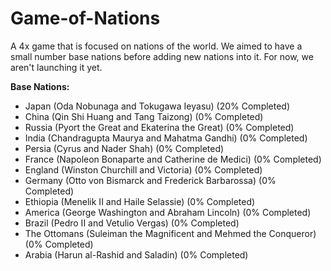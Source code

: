 # Game-of-Nations

A 4x game that is focused on nations of the world. We aimed to have a small number base nations before adding new nations into it. For now, we aren't launching it yet.

**Base Nations:**
   - Japan (Oda Nobunaga and Tokugawa Ieyasu) (20% Completed)
   - China (Qin Shi Huang and Tang Taizong) (0% Completed)
   - Russia (Pyort the Great and Ekaterina the Great) (0% Completed)
   - India (Chandragupta Maurya and Mahatma Gandhi) (0% Completed)
   - Persia (Cyrus and Nader Shah) (0% Completed)
   - France (Napoleon Bonaparte and Catherine de Medici) (0% Completed)
   - England (Winston Churchill and Victoria) (0% Completed)
   - Germany (Otto von Bismarck and Frederick Barbarossa) (0% Completed)
   - Ethiopia (Menelik II and Haile Selassie) (0% Completed)
   - America (George Washington and Abraham Lincoln) (0% Completed)
   - Brazil (Pedro II and Vetulio Vergas) (0% Completed)
   - The Ottomans (Suleiman the Magnificent and Mehmed the Conqueror) (0% Completed)
   - Arabia (Harun al-Rashid and Saladin) (0% Completed)
